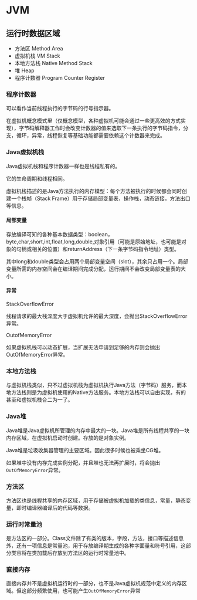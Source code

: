 # JVM

## 运行时数据区域

- 方法区 Method Area
- 虚拟机栈 VM Stack
- 本地方法栈 Native Method Stack
- 堆 Heap
- 程序计数器 Program Counter Register

### 程序计数器

可以看作当前线程执行的字节码的行号指示器。

在虚拟机概念模式里（仅概念模型，各种虚拟机可能会通过一些更高效的方式实现），字节码解释器工作时会改变计数器的值来选取下一条执行的字节码指令，分支，循环，异常，线程恢复等基础功能都需要依赖这个计数器来完成。

### Java虚拟机栈

Java虚拟机栈和程序计数器一样也是线程私有的。

它的生命周期和线程相同。

虚拟机栈描述的是Java方法执行的内存模型：每个方法被执行的时候都会同时创建一个栈帧（Stack Frame）用于存储局部变量表，操作栈，动态链接，方法出口等信息。

#### 局部变量

存放编译可知的各种基本数据类型：boolean，byte,char,short,int,float,long,double,对象引用（可能是原始地址，也可能是对象的句柄或相关的位置）和returnAddress（下一条字节码指令地址）类型。

其中long和double类型会占用两个局部变量空间（slot），其余只占用一个。局部变量所需的内存空间会在编译期间完成分配，运行期间不会改变局部变量表的大小。

#### 异常

StackOverflowError

线程请求的最大栈深度大于虚拟机允许的最大深度，会抛出StackOverflowError异常。

OutofMemoryError

如果虚拟机栈可以动态扩展，当扩展无法申请到足够的内存则会抛出OutOfMemoryError异常。

### 本地方法栈

与虚拟机栈类似，只不过虚拟机栈为虚拟机执行Java方法（字节码）服务，而本地方法栈则是为虚拟机使用的Native方法服务。本地方法栈可以自由实现，有的甚至和虚拟机栈合二为一了。

### Java堆

Java堆是Java虚拟机所管理的内存中最大的一块。Java堆是所有线程共享的一块内存区域，在虚拟机启动时创建。存放的是对象实例。

Java堆是垃圾收集器管理的主要区域。因此很多时候也被乘坐CG堆。

如果堆中没有内存完成实例分配，并且堆也无法再扩展时，将会抛出`OutOfMemoryError`异常。

### 方法区

方法区也是线程共享的内存区域，用于存储被虚拟机加载的类信息，常量，静态变量，即时编译器编译后的代码等数据。

### 运行时常量池

是方法区的一部分。Class文件除了有类的版本，字段，方法，接口等描述信息外，还有一项信息是常量池，用于存放编译期生成的各种字面量和符号引用，这部分类容将在类加载后存放到方法区的运行时常量池中。

### 直接内存

直接内存并不是虚拟机运行时的一部分，也不是Java虚拟机规范中定义的内存区域。但这部分频繁使用，也可能产生`OutOfMemoryError`异常